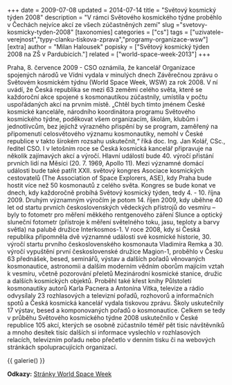 +++
date = 2009-07-08
updated = 2014-07-14
title = "Světový kosmický týden 2008"
description = "V rámci Světového kosmického týdne proběhlo v Čechách nejvíce akcí ze všech zúčastněných zemí"
slug ="svetovy-kosmicky-tyden-2008"
[taxonomies]
categories = ["cs"]
tags = ["uzivatele-verejnost","typy-clanku-tiskova-zprava","programy-organizace-wsw"]
[extra]
author = "Milan Halousek"
popisky = ["Světový kosmický týden 2008 na ZŠ v Pardubicích."]
related = ["world-space-week-2013"]
+++

Praha, 8. července 2009 - CSO oznámila, že kancelář Organizace spojených národů ve Vídni vydala v minulých dnech Závěrečnou zprávu o Světovém kosmickém týdnu (World Space Week, WSW) za rok 2008. V ní uvádí, že Česká republika se mezi 63 zeměmi celého světa, které se každoroční akce spojené s kosmonautikou zúčastnily, umístila v počtu uspořádaných akcí na prvním místě. „Chtěl bych tímto jménem České kosmické kanceláře, národního koordinátora programu Světového kosmického týdne, poděkovat všem organizacím, školám, klubům i jednotlivcům, bez jejichž výrazného přispění by se program, zaměřený na připomenutí celosvětového významu kosmonautiky, nemohl v České republice v takto širokém rozsahu uskutečnit,“ říká doc. Ing. Jan Kolář, CSc., ředitel CSO. I v letošním roce se Česká kosmická kancelář připravuje na několik zajímavých akcí a výročí. Hlavní událostí bude 40. výročí přistání prvních lidí na Měsíci (20. 7. 1969, Apollo 11). Mezi významné domácí události bude také patřit XXII. světový kongres Asociace kosmických cestovatelů (The Association of Space Explorers, ASE), kdy Praha bude hostit více než 50 kosmonautů z celého světa. Kongres se bude konat ve dnech, kdy každoročně probíhá Světový kosmický týden, tedy 4. - 10. října 2009. Druhým významným výročím je potom 14. říjen 2009, kdy uběhne 40 let od startu prvních československých vědeckých přístrojů do vesmíru – byly to fotometr pro měření měkkého rentgenového záření Slunce a optický sluneční fotometr (přístroje k měření světelného toku, jasu, teploty a barvy světla) na palubě družice Interkosmos-1. V roce 2008, kdy si Česká republika připomněla dvě významné události své kosmické historie, 30. výročí startu prvního československého kosmonauta Vladimíra Remka a 30. výročí vypuštění první československé družice Magion-1, proběhlo v Česku 63 přednášek, besed, seminářů, výstav a dalších pořadů věnovaných kosmonautice, astronomii a dalším moderním vědním oborům majícím vztah k vesmíru, včetně pozorování přeletů Mezinárodní kosmické stanice, družic a dalších kosmických objektů. Proběhl také křest knihy Půlstoletí kosmonautiky autorů Karla Pacnera a Antonína Vítka, televize a rádio odvysílaly 23 rozhlasových a televizní pořadů, rozhovorů a informačních spotů a Česká kosmická kancelář vydala tiskovou zprávu. Školy uskutečnily 17 výstav, besed a komponovaných pořadů o kosmonautice. Celkem se tedy v průběhu Světového kosmického týdne 2008 uskutečnilo v České republice 105 akcí, kterých se osobně zúčastnilo téměř pět tisíc návštěvníků a mnoho desítek tisíc dalších si informace vyslechlo v rozhlasových relacích, televizním pořadu nebo přečetlo v denním tisku či na webových stránkách spolupracujících organizací.

{{ galerie() }}

**Odkazy:**
[Stránky World Space Week]

[Stránky World Space Week]: http://www.worldspaceweek.org/wsw/index.php
